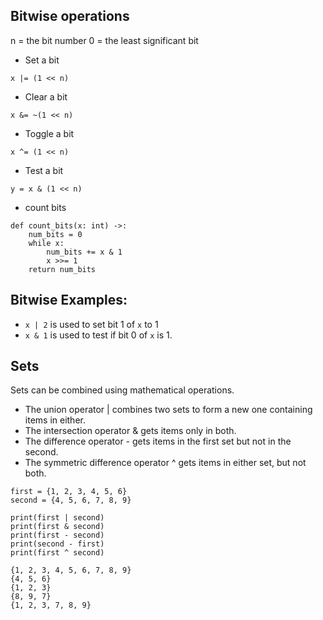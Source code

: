 ## Bitwise operations

n = the bit number
0 = the least significant bit 

- Set a bit 
```
x |= (1 << n)
```
- Clear a bit
```
x &= ~(1 << n)
```

- Toggle a bit 
```
x ^= (1 << n)
```

- Test a bit
```
y = x & (1 << n)
```

- count bits
```
def count_bits(x: int) ->:
    num_bits = 0 
    while x:
        num_bits += x & 1
        x >>= 1
    return num_bits
```

## Bitwise Examples: 
- `x | 2` is used to set bit 1 of `x` to 1
- `x & 1` is used to test if bit 0 of `x` is 1. 


## Sets

Sets can be combined using mathematical operations.

- The union operator | combines two sets to form a new one containing items in either.
- The intersection operator & gets items only in both.
- The difference operator - gets items in the first set but not in the second.
- The symmetric difference operator ^ gets items in either set, but not both.

```
first = {1, 2, 3, 4, 5, 6}
second = {4, 5, 6, 7, 8, 9}

print(first | second)
print(first & second)
print(first - second)
print(second - first)
print(first ^ second)
```

```
{1, 2, 3, 4, 5, 6, 7, 8, 9}
{4, 5, 6}
{1, 2, 3}
{8, 9, 7}
{1, 2, 3, 7, 8, 9}
```
